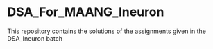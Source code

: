 # DSA_For_MAANG_Ineuron
This repository contains the solutions of the assignments  given in the DSA_Ineuron batch
